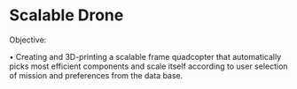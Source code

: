 # Scalable Drone

Objective:

•	Creating and 3D-printing a scalable frame quadcopter that automatically picks most efficient components and scale itself according to
user selection of mission and preferences from the data base.


